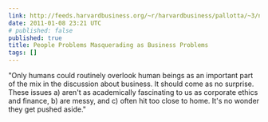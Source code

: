 ```yaml
---
link: http://feeds.harvardbusiness.org/~r/harvardbusiness/pallotta/~3/nfJUEXWs8T4/diseases-of-the-psyche-masquer.html
date: 2011-01-08 23:21 UTC
# published: false
published: true
title: People Problems Masquerading as Business Problems
tags: []
---
```


"Only humans could routinely overlook human beings as an important part of the mix in the discussion about business. It should come as no surprise. These issues a) aren't as academically fascinating to us as corporate ethics and finance, b) are messy, and c) often hit too close to home. It's no wonder they get pushed aside."
